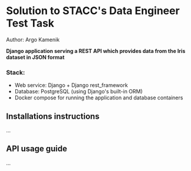 # Solution to STACC's Data Engineer Test Task

Author: Argo Kamenik

**Django application serving a REST API which provides data from the Iris dataset in JSON format**

### Stack:
- Web service: Django + Django rest_framework
- Database: PostgreSQL (using Django's built-in ORM)
- Docker compose for running the application and database containers

## Installations instructions
...

## API usage guide
...